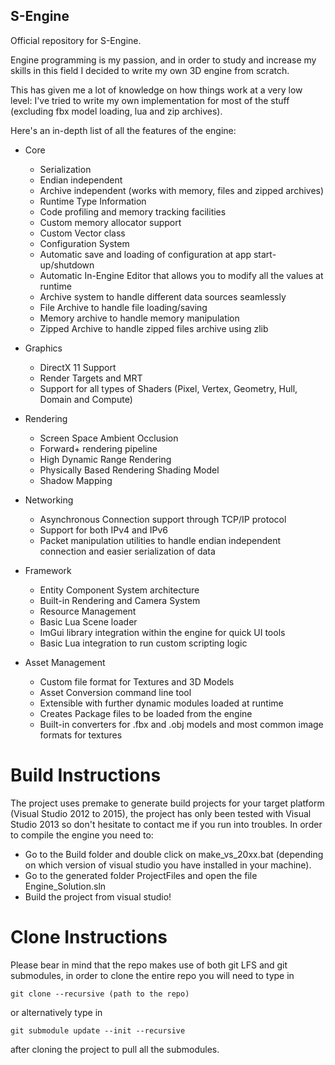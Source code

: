 ## S-Engine
Official repository for S-Engine.

Engine programming is my passion, and in order to study and increase my skills in this field I decided to write my own 3D engine from scratch.

This has given me a lot of knowledge on how things work at a very low level: I've tried to write my own implementation for most of the stuff (excluding fbx model loading, lua and zip archives).

Here's an in-depth list of all the features of the engine:

* Core
  * Serialization
  * Endian independent
  * Archive independent (works with memory, files and zipped archives)
  * Runtime Type Information
  * Code profiling and memory tracking facilities
  * Custom memory allocator support
  * Custom Vector class
  * Configuration System
  * Automatic save and loading of configuration at app start-up/shutdown
  * Automatic In-Engine Editor that allows you to modify all the values at runtime
  * Archive system to handle different data sources seamlessly
  * File Archive to handle file loading/saving
  * Memory archive to handle memory manipulation
  * Zipped Archive to handle zipped files archive using zlib
 
* Graphics
  * DirectX 11 Support
  * Render Targets and MRT
  * Support for all types of Shaders (Pixel, Vertex, Geometry, Hull, Domain and Compute)
 
* Rendering
  * Screen Space Ambient Occlusion
  * Forward+ rendering pipeline
  * High Dynamic Range Rendering
  * Physically Based Rendering Shading Model
  * Shadow Mapping
 
* Networking
  * Asynchronous Connection support through TCP/IP protocol
  * Support for both IPv4 and IPv6
  * Packet manipulation utilities to handle endian independent connection and easier serialization of data
 
* Framework
  * Entity Component System architecture
  * Built-in Rendering and Camera System
  * Resource Management
  * Basic Lua Scene loader
  * ImGui library integration within the engine for quick UI tools
  * Basic Lua integration to run custom scripting logic
 
* Asset Management
  * Custom file format for Textures and 3D Models
  * Asset Conversion command line tool
  * Extensible with further dynamic modules loaded at runtime
  * Creates Package files to be loaded from the engine
  * Built-in converters for .fbx and .obj models and most common image formats for textures
 
# Build Instructions
The project uses premake to generate build projects for your target platform (Visual Studio 2012 to 2015), the project has only been tested with Visual Studio 2013 so don't hesitate to contact me if you run into troubles.
In order to compile the engine you need to:
* Go to the Build folder and double click on make_vs_20xx.bat (depending on which version of visual studio you have installed in your machine).
* Go to the generated folder ProjectFiles and open the file Engine_Solution.sln
* Build the project from visual studio!

# Clone Instructions
Please bear in mind that the repo makes use of both git LFS and git submodules, in order to clone the entire repo you will need to type in 
```
git clone --recursive (path to the repo)
``` 
or alternatively type in
```
git submodule update --init --recursive
```
after cloning the project to pull all the submodules.
